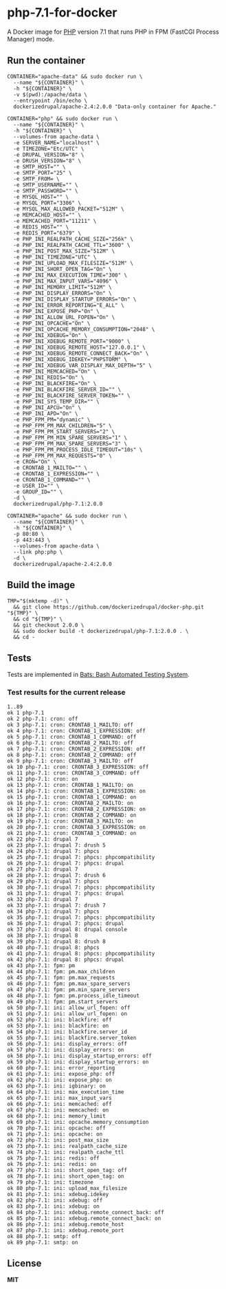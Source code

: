 # php-7.1-for-docker

A Docker image for [PHP](http://php.net/) version 7.1 that runs PHP in FPM (FastCGI Process Manager) mode.

## Run the container

    CONTAINER="apache-data" && sudo docker run \
      --name "${CONTAINER}" \
      -h "${CONTAINER}" \
      -v $(pwd):/apache/data \
      --entrypoint /bin/echo \
      dockerizedrupal/apache-2.4:2.0.0 "Data-only container for Apache."

    CONTAINER="php" && sudo docker run \
      --name "${CONTAINER}" \
      -h "${CONTAINER}" \
      --volumes-from apache-data \
      -e SERVER_NAME="localhost" \
      -e TIMEZONE="Etc/UTC" \
      -e DRUPAL_VERSION="8" \
      -e DRUSH_VERSION="8" \
      -e SMTP_HOST="" \
      -e SMTP_PORT="25" \
      -e SMTP_FROM= \
      -e SMTP_USERNAME="" \
      -e SMTP_PASSWORD="" \
      -e MYSQL_HOST="" \
      -e MYSQL_PORT="3306" \
      -e MYSQL_MAX_ALLOWED_PACKET="512M" \
      -e MEMCACHED_HOST="" \
      -e MEMCACHED_PORT="11211" \
      -e REDIS_HOST="" \
      -e REDIS_PORT="6379" \
      -e PHP_INI_REALPATH_CACHE_SIZE="256k" \
      -e PHP_INI_REALPATH_CACHE_TTL="3600" \
      -e PHP_INI_POST_MAX_SIZE="512M" \
      -e PHP_INI_TIMEZONE="UTC" \
      -e PHP_INI_UPLOAD_MAX_FILESIZE="512M" \
      -e PHP_INI_SHORT_OPEN_TAG="On" \
      -e PHP_INI_MAX_EXECUTION_TIME="300" \
      -e PHP_INI_MAX_INPUT_VARS="4096" \
      -e PHP_INI_MEMORY_LIMIT="512M" \
      -e PHP_INI_DISPLAY_ERRORS="On" \
      -e PHP_INI_DISPLAY_STARTUP_ERRORS="On" \
      -e PHP_INI_ERROR_REPORTING="E_ALL" \
      -e PHP_INI_EXPOSE_PHP="On" \
      -e PHP_INI_ALLOW_URL_FOPEN="On" \
      -e PHP_INI_OPCACHE="On" \
      -e PHP_INI_OPCACHE_MEMORY_CONSUMPTION="2048" \
      -e PHP_INI_XDEBUG="On" \
      -e PHP_INI_XDEBUG_REMOTE_PORT="9000" \
      -e PHP_INI_XDEBUG_REMOTE_HOST="127.0.0.1" \
      -e PHP_INI_XDEBUG_REMOTE_CONNECT_BACK="On" \
      -e PHP_INI_XDEBUG_IDEKEY="PHPSTORM" \
      -e PHP_INI_XDEBUG_VAR_DISPLAY_MAX_DEPTH="5" \
      -e PHP_INI_MEMCACHED="On" \
      -e PHP_INI_REDIS="On" \
      -e PHP_INI_BLACKFIRE="On" \
      -e PHP_INI_BLACKFIRE_SERVER_ID="" \
      -e PHP_INI_BLACKFIRE_SERVER_TOKEN="" \
      -e PHP_INI_SYS_TEMP_DIR="" \
      -e PHP_INI_APCU="On" \
      -e PHP_INI_APD="On" \
      -e PHP_FPM_PM="dynamic" \
      -e PHP_FPM_PM_MAX_CHILDREN="5" \
      -e PHP_FPM_PM_START_SERVERS="2" \
      -e PHP_FPM_PM_MIN_SPARE_SERVERS="1" \
      -e PHP_FPM_PM_MAX_SPARE_SERVERS="3" \
      -e PHP_FPM_PM_PROCESS_IDLE_TIMEOUT="10s" \
      -e PHP_FPM_PM_MAX_REQUESTS="0" \
      -e CRON="On" \
      -e CRONTAB_1_MAILTO="" \
      -e CRONTAB_1_EXPRESSION="" \
      -e CRONTAB_1_COMMAND="" \
      -e USER_ID="" \
      -e GROUP_ID="" \
      -d \
      dockerizedrupal/php-7.1:2.0.0

    CONTAINER="apache" && sudo docker run \
      --name "${CONTAINER}" \
      -h "${CONTAINER}" \
      -p 80:80 \
      -p 443:443 \
      --volumes-from apache-data \
      --link php:php \
      -d \
      dockerizedrupal/apache-2.4:2.0.0

## Build the image

    TMP="$(mktemp -d)" \
      && git clone https://github.com/dockerizedrupal/docker-php.git "${TMP}" \
      && cd "${TMP}" \
      && git checkout 2.0.0 \
      && sudo docker build -t dockerizedrupal/php-7.1:2.0.0 . \
      && cd -

## Tests

Tests are implemented in [Bats: Bash Automated Testing System](https://github.com/sstephenson/bats).

### Test results for the current release

    1..89
    ok 1 php-7.1
    ok 2 php-7.1: cron: off
    ok 3 php-7.1: cron: CRONTAB_1_MAILTO: off
    ok 4 php-7.1: cron: CRONTAB_1_EXPRESSION: off
    ok 5 php-7.1: cron: CRONTAB_1_COMMAND: off
    ok 6 php-7.1: cron: CRONTAB_2_MAILTO: off
    ok 7 php-7.1: cron: CRONTAB_2_EXPRESSION: off
    ok 8 php-7.1: cron: CRONTAB_2_COMMAND: off
    ok 9 php-7.1: cron: CRONTAB_3_MAILTO: off
    ok 10 php-7.1: cron: CRONTAB_3_EXPRESSION: off
    ok 11 php-7.1: cron: CRONTAB_3_COMMAND: off
    ok 12 php-7.1: cron: on
    ok 13 php-7.1: cron: CRONTAB_1_MAILTO: on
    ok 14 php-7.1: cron: CRONTAB_1_EXPRESSION: on
    ok 15 php-7.1: cron: CRONTAB_1_COMMAND: on
    ok 16 php-7.1: cron: CRONTAB_2_MAILTO: on
    ok 17 php-7.1: cron: CRONTAB_2_EXPRESSION: on
    ok 18 php-7.1: cron: CRONTAB_2_COMMAND: on
    ok 19 php-7.1: cron: CRONTAB_3_MAILTO: on
    ok 20 php-7.1: cron: CRONTAB_3_EXPRESSION: on
    ok 21 php-7.1: cron: CRONTAB_3_COMMAND: on
    ok 22 php-7.1: drupal 7
    ok 23 php-7.1: drupal 7: drush 5
    ok 24 php-7.1: drupal 7: phpcs
    ok 25 php-7.1: drupal 7: phpcs: phpcompatibility
    ok 26 php-7.1: drupal 7: phpcs: drupal
    ok 27 php-7.1: drupal 7
    ok 28 php-7.1: drupal 7: drush 6
    ok 29 php-7.1: drupal 7: phpcs
    ok 30 php-7.1: drupal 7: phpcs: phpcompatibility
    ok 31 php-7.1: drupal 7: phpcs: drupal
    ok 32 php-7.1: drupal 7
    ok 33 php-7.1: drupal 7: drush 7
    ok 34 php-7.1: drupal 7: phpcs
    ok 35 php-7.1: drupal 7: phpcs: phpcompatibility
    ok 36 php-7.1: drupal 7: phpcs: drupal
    ok 37 php-7.1: drupal 8: drupal console
    ok 38 php-7.1: drupal 8
    ok 39 php-7.1: drupal 8: drush 8
    ok 40 php-7.1: drupal 8: phpcs
    ok 41 php-7.1: drupal 8: phpcs: phpcompatibility
    ok 42 php-7.1: drupal 8: phpcs: drupal
    ok 43 php-7.1: fpm: pm
    ok 44 php-7.1: fpm: pm.max_children
    ok 45 php-7.1: fpm: pm.max_requests
    ok 46 php-7.1: fpm: pm.max_spare_servers
    ok 47 php-7.1: fpm: pm.min_spare_servers
    ok 48 php-7.1: fpm: pm.process_idle_timeout
    ok 49 php-7.1: fpm: pm.start_servers
    ok 50 php-7.1: ini: allow_url_fopen: off
    ok 51 php-7.1: ini: allow_url_fopen: on
    ok 52 php-7.1: ini: blackfire: off
    ok 53 php-7.1: ini: blackfire: on
    ok 54 php-7.1: ini: blackfire.server_id
    ok 55 php-7.1: ini: blackfire.server_token
    ok 56 php-7.1: ini: display_errors: off
    ok 57 php-7.1: ini: display_errors: on
    ok 58 php-7.1: ini: display_startup_errors: off
    ok 59 php-7.1: ini: display_startup_errors: on
    ok 60 php-7.1: ini: error_reporting
    ok 61 php-7.1: ini: expose_php: off
    ok 62 php-7.1: ini: expose_php: on
    ok 63 php-7.1: ini: igbinary: on
    ok 64 php-7.1: ini: max_execution_time
    ok 65 php-7.1: ini: max_input_vars
    ok 66 php-7.1: ini: memcached: off
    ok 67 php-7.1: ini: memcached: on
    ok 68 php-7.1: ini: memory_limit
    ok 69 php-7.1: ini: opcache.memory_consumption
    ok 70 php-7.1: ini: opcache: off
    ok 71 php-7.1: ini: opcache: on
    ok 72 php-7.1: ini: post_max_size
    ok 73 php-7.1: ini: realpath_cache_size
    ok 74 php-7.1: ini: realpath_cache_ttl
    ok 75 php-7.1: ini: redis: off
    ok 76 php-7.1: ini: redis: on
    ok 77 php-7.1: ini: short_open_tag: off
    ok 78 php-7.1: ini: short_open_tag: on
    ok 79 php-7.1: ini: timezone
    ok 80 php-7.1: ini: upload_max_filesize
    ok 81 php-7.1: ini: xdebug.idekey
    ok 82 php-7.1: ini: xdebug: off
    ok 83 php-7.1: ini: xdebug: on
    ok 84 php-7.1: ini: xdebug.remote_connect_back: off
    ok 85 php-7.1: ini: xdebug.remote_connect_back: on
    ok 86 php-7.1: ini: xdebug.remote_host
    ok 87 php-7.1: ini: xdebug.remote_port
    ok 88 php-7.1: smtp: off
    ok 89 php-7.1: smtp: on

## License

**MIT**
